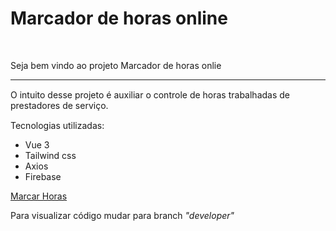  <h1>
            Marcador de horas online
        </h1>
        <br/>
        <div>
            <p>Seja bem vindo ao projeto Marcador de horas onlie</p>
        </div>
        <hr>
        <div>
            <p style="margin: 15px 0">
                O intuito desse projeto é auxiliar o controle de horas trabalhadas de prestadores de serviço.
            </p>
            <p>
                Tecnologias utilizadas:
                <ul>
                    <li>Vue 3</li>
                    <li>Tailwind css</li>
                    <li>Axios</li>
                    <li>Firebase</li>
                </ul>
            </p>
            <a  
                href="https://lucasleitche.github.io/marca-horas/" 
                target="_blank"
                style="margin: 15px 0"
            >
                Marcar Horas
            </a>
            <p>
                Para visualizar código mudar para branch <i> "developer" </i>
            </p>
        </div>
